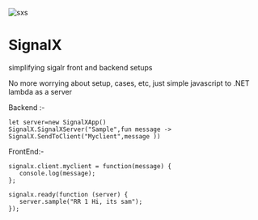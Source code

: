 ![sxs](https://cloud.githubusercontent.com/assets/2102748/18841414/a912f0bc-83df-11e6-81ca-608ac62cac47.png) 
# SignalX
simplifying sigalr front and backend  setups

No more worrying about setup, cases, etc, just simple javascript to .NET lambda as a server

Backend :-

    let server=new SignalXApp()
    SignalX.SignalXServer("Sample",fun message -> SignalX.SendToClient("Myclient",message ))
    
FrontEnd:-
    
    signalx.client.myclient = function(message) {
       console.log(message);
    };

    signalx.ready(function (server) {
       server.sample("RR 1 Hi, its sam");
    });
